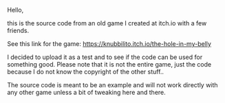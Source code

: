 Hello,

this is the source code from an old game I created at itch.io with a few friends.

See this link for the game:
https://knubbilito.itch.io/the-hole-in-my-belly

I decided to upload it as a test and to see if the code can be used for something good.
Please note that it is not the entire game, just the code because I do not know the
copyright of the other stuff..

The source code is meant to be an example and will not work directly with any other game unless a bit of tweaking here and there.

